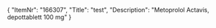 {
  "ItemNr": "166307",
  "Title": "test",
  "Description": "Metoprolol Actavis, depottablett 100 mg"
}